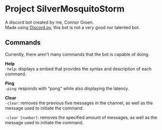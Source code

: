 # Project SilverMosquitoStorm
A discord bot created by me, Connor Groen.<br>
Made using [Discord.py](https://github.com/Rapptz/discord.py), this bot is not a very good nor talented bot.

## Commands
Currently, there aren't many commands that the bot is capable of doing.

**Help**
<br>
`-help`: displays a embed that provides the syntax and description of each command.

**Ping**
<br>
`-ping`: responds with "pong" while also displaying the latency.


**Clear**
<br>`-clear`: removes the previous five messages in the channel, as well as the message used to initiate the command.

`-clear [number]`: removes the specified amount of messages, as well as the message used to initiate the command.